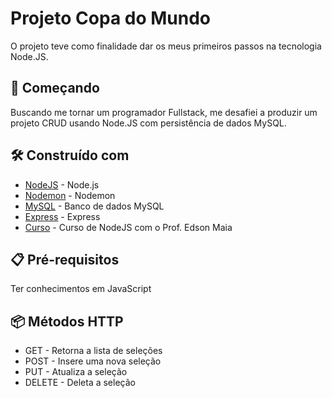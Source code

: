 # Projeto Copa do Mundo
O projeto teve como finalidade dar os meus primeiros passos na tecnologia Node.JS.

## 🚀 Começando
Buscando me tornar um programador Fullstack, me desafiei a produzir um projeto CRUD usando Node.JS com persistência de dados MySQL.

## 🛠️ Construído com

* [NodeJS](https://nodejs.org/en/docs/) - Node.js
* [Nodemon](https://www.npmjs.com/package/nodemon) - Nodemon
* [MySQL](https://dev.mysql.com/downloads/workbench/) - Banco de dados MySQL
* [Express](https://expressjs.com/pt-br/) - Express
* [Curso](https://youtu.be/05WeJCU8CJ4) - Curso de NodeJS com o Prof. Edson Maia


## 📋 Pré-requisitos
Ter conhecimentos em JavaScript

## 📦 Métodos HTTP

* GET - Retorna a lista de seleções
* POST - Insere uma nova seleção
* PUT  - Atualiza a seleção
* DELETE - Deleta a seleção
